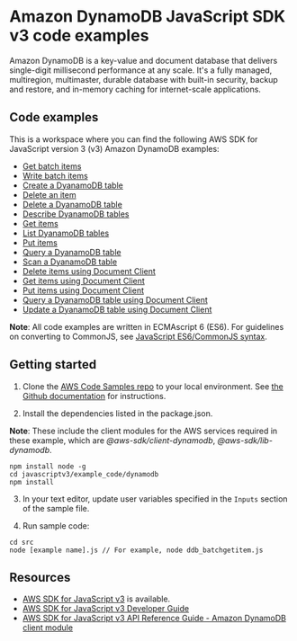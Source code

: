 # Amazon DynamoDB JavaScript SDK v3 code examples
Amazon DynamoDB is a key-value and document database that delivers single-digit millisecond performance at any scale. It's a fully managed, multiregion, multimaster, durable database with built-in security, backup and restore, and in-memory caching for internet-scale applications. 

## Code examples
This is a workspace where you can find the following AWS SDK for JavaScript version 3 (v3) Amazon DynamoDB examples: 

- [Get batch items](src/ddb_batchgetitem.js)
- [Write batch items](src/ddb_batchwriteitem.js)
- [Create a DyanamoDB table](src/ddb_createtable.js)
- [Delete an item](src/ddb_deleteitem.js)
- [Delete a DyanamoDB table](src/ddb_deletetable.js)
- [Describe DyanamoDB tables](src/ddb_sescribetable.js)
- [Get items](src/ddb_getitem.js)
- [List DyanamoDB tables](src/ddb_listtables.js)
- [Put items](src/ddb_putitem.js)
- [Query a DyanamoDB table](src/ddb_query.js)
- [Scan a DyanamoDB table](src/ddb_scan.js)
- [Delete items using Document Client](src/ddbdoc_delete_item.js)
- [Get items using Document Client](src/ddbdoc_get_item.js)
- [Put items using Document Client](src/ddbdoc_put_item.js)
- [Query a DyanamoDB table using Document Client](src/ddbdoc_query_item.js)
- [Update a DyanamoDB table using Document Client](src/ddbdoc_update.js)

**Note**: All code examples are written in ECMAscript 6 (ES6). For guidelines on converting to CommonJS, see 
[JavaScript ES6/CommonJS syntax](https://docs.aws.amazon.com/sdk-for-javascript/v3/developer-guide/sdk-examples-javascript-syntax.html).

## Getting started

1. Clone the [AWS Code Samples repo](https://github.com/awsdocs/aws-doc-sdk-examples) to your local environment. 
See [the Github documentation](https://docs.github.com/en/github/creating-cloning-and-archiving-repositories/cloning-a-repository) for 
instructions.

2. Install the dependencies listed in the package.json.

**Note**: These include the client modules for the AWS services required in these example, 
which are *@aws-sdk/client-dynamodb*, *@aws-sdk/lib-dynamodb*.
```
npm install node -g
cd javascriptv3/example_code/dynamodb
npm install
```
3. In your text editor, update user variables specified in the ```Inputs``` section of the sample file.

4. Run sample code:
```
cd src
node [example name].js // For example, node ddb_batchgetitem.js
```

## Resources
- [AWS SDK for JavaScript v3](https://github.com/aws/aws-sdk-js-v3) is available. 
- [AWS SDK for JavaScript v3 Developer Guide](https://docs.aws.amazon.com/sdk-for-javascript/v3/developer-guide/dynamodb-examples.html) 
- [AWS SDK for JavaScript v3 API Reference Guide - Amazon DynamoDB client module](https://docs.aws.amazon.com/AWSJavaScriptSDK/v3/latest/clients/client-dynamodb/index.html) 

